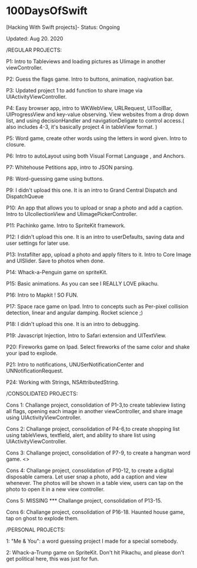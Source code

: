 # 100DaysOfSwift
[Hacking With Swift projects]- Status: Ongoing

Updated: Aug 20. 2020

/REGULAR PROJECTS:

P1: Intro to Tableviews and loading pictures as UIimage in another viewController.

P2: Guess the flags game. Intro to buttons, animation,  nagivation bar.

P3: Updated project 1 to add function to share image via UIActivityViewController.

P4: Easy browser app, intro to WKWebView, URLRequest, UIToolBar, UIProgressView and key-value observing. View websites from a drop down list, and using decisionHandler and navigationDeligate to control access.( also includes 4-3, it's basically project 4 in tableView format. )

P5: Word game, create other words using the letters in word given. Intro to closure. 

P6: Intro to autoLayout using both Visual Format Language , and Anchors.

P7: Whitehouse Petitions app, intro to JSON parsing. 

P8: Word-guessing game using buttons. 

P9: I didn't upload this one. It is an intro to Grand Central Dispatch and DispatchQueue

P10: An app that allows you to upload or snap a photo and add a caption. Intro to UIcollectionView and UIimagePickerController.

P11: Pachinko game. Intro to SpriteKit framework.

P12: I didn't upload this one. It is an intro to userDefaults, saving data and user settings for later use. 

P13: Instafilter app, upload a photo and apply filters to it. Intro to Core Image and UISlider. Save to photos when done.

P14: Whack-a-Penguin game on spriteKit. 

P15: Basic animations. As you can see I REALLY LOVE pikachu. 

P16: Intro to Mapkit ! SO FUN. 

P17: Space race game on Ipad. Intro to concepts such as Per-pixel collision detection, linear and angular damping. Rocket science ;) 

P18: I didn't upload this one. It is an intro to debugging. 

P19: Javascript Injection, Intro to Safari extension and UITextView. 

P20: Fireworks game on Ipad. Select fireworks of the same color and shake your ipad to explode. 

P21: Intro to notifications, UNUSerNotificationCenter and UNNotificationRequest. 

P24: Working with Strings, NSAttributedString.


/CONSOLIDATED PROJECTS:

Cons 1: Challange project, consolidation of P1-3,to create tableview listing all flags, opening each image in another viewController, and share image using UIActivityViewController.

Cons 2: Challange project, consolidation of P4-6,to create shopping list using tableViews, textfield, alert, and ability to share list using UIActivityViewController.

Cons 3: Challange project, consolidation of P7-9, to create a hangman word game. <<Needs further update as the bottom word buttons autolayout does not adjust on smaller screens such as SE.  >>

Cons 4: Challange project, consolidation of P10-12, to create a digital disposable camera. Let user snap a photo, add a caption and view whenever. The photos will be shown in a table view, users can tap on the photo to open it in a new view controller. 

Cons 5: MISSING *** Challange project, consolidation of P13-15.

Cons 6: Challange project, consolidation of P16-18. Haunted house game, tap on ghost to explode them. 



/PERSONAL PROJECTS:

1: "Me & You": a word guessing project I made for a special somebody. 

2: Whack-a-Trump game on SpriteKit. Don't hit Pikachu, and please don't get political here, this was just for fun. 
